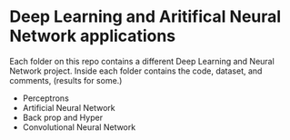 # Deep Learning and Aritifical Neural Network applications 


Each folder on this repo contains a different Deep Learning and Neural Network project. Inside each folder contains the code, dataset, and comments, (results for some.)

- Perceptrons 
- Artificial Neural Network
- Back prop and Hyper
- Convolutional Neural Network



